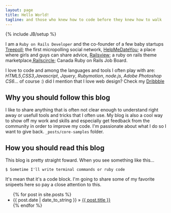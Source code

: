 ```yaml
---
layout: page
title: Hello World!
tagline: and those who knew how to code before they knew how to walk
---
```

{% include JB/setup %}

I am a `Ruby on Rails Developer` and the co-founder of a few baby startups [Treepoll](http://www.railsview.com); the first micropolling social network, [HelpMeDateYou](http://www.helpmedateyou.com); a place where girls and guys can share advice, [Railsview](http://www.railsview.com); a ruby on rails theme marketplace,[Railscircle](http://www.railcircle.com); Canada Ruby on Rails Job Board.

I love to code and among the languages and tools I often play with are: *HTML5*,*CSS3*,*Javascript*, *Jquery*, *Rubymotion*, *node.js*, *Adobe Photoshop CS6*... of course :) did I mention that I love web design? Check my [Dribbble](http://www.dribbble.com/richardsondx)

## Why you should follow this blog

I like to share anything that is often not clear enough to understand right away or usefull tools and tricks that I often use.  My blog is also a cool way to show off my work and skills and especially get feedback from the community in order to improve my code. I'm passionate about what I do so I want to give back. `_posts/core-samples` folder.

## How you should read this blog

This blog is pretty straight foward. When you see something like this...

    $ Sometime I'll write terminal commands or ruby code

It's mean that it's a code block. I'm going to share some of my favorite snipeets here so pay a close attention to this.

<ul class="posts">
  {% for post in site.posts %}
    <li><span>{{ post.date | date_to_string }}</span> &raquo; <a href="{{ BASE_PATH }}{{ post.url }}">{{ post.title }}</a></li>
  {% endfor %}
</ul>


